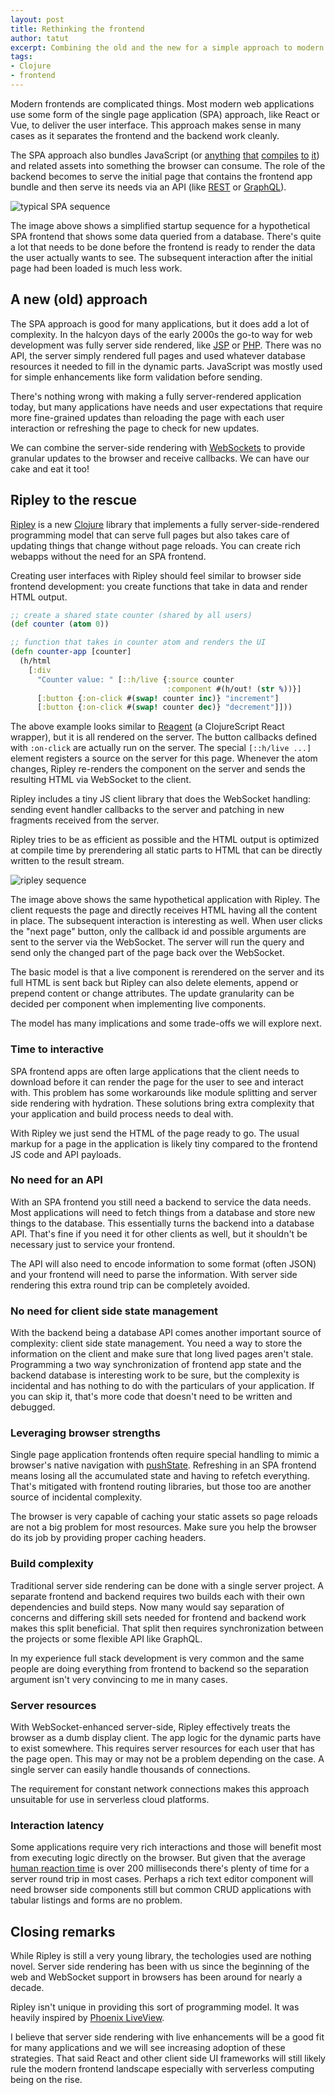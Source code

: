 ```yaml
---
layout: post
title: Rethinking the frontend
author: tatut
excerpt: Combining the old and the new for a simple approach to modern web frontends
tags:
- Clojure
- frontend
---
```


Modern frontends are complicated things. Most modern web applications use some form of the single
page application (SPA) approach, like React or Vue, to deliver the user interface. This approach
makes sense in many cases as it separates the frontend and the backend work cleanly.

The SPA approach also bundles JavaScript (or [anything](https://clojurescript.org) [that](https://www.typescriptlang.org/) [compiles](https://elm-lang.org/) [to](https://reasonml.github.io/) [it](https://fable.io/))
and related assets into something the browser can consume. The role of the backend becomes
to serve the initial page that contains the frontend app bundle and then serve its needs via an API (like [REST](https://en.wikipedia.org/wiki/Representational_state_transfer) or [GraphQL](https://graphql.org/)).

<!---
@startuml
group Initial page render
 frontend -> backend: request index page
 backend -> frontend: index page html
 frontend -> backend: request app.js
 backend -> frontend: app.js contents
 note left: frontend is ready to render,\n shows a loading spinner
 frontend -> backend: GET /items?start=0&limit=20
 note right of db: backend queries\ndata from database\nand formats to JSON
 backend -> db: SQL query data
 db -> backend: result rows
 backend -> frontend: query results as JSON
        note left: frontend is now ready\nfor 1st meaningful paint\ncontaining the data\nuser wants to see
end
group Interaction after page has been loaded
 note left of frontend: user clicks\nnext page
 frontend -> backend: GET /items?start=20&limit=20
 backend -> db: SQL query
 db -> backend: result rows
 backend -> frontend: query results as JSON
 note left of frontend: frontend renders\nupdated information
end
@enduml
-->
![typical SPA sequence](/img/2020-rethinking-frontend/spa-sequence.png)

The image above shows a simplified startup sequence for a hypothetical SPA frontend that shows some
data queried from a database. There's quite a lot that needs to be done before the frontend is
ready to render the data the user actually wants to see. The subsequent interaction after the initial
page had been loaded is much less work.

## A new (old) approach

The SPA approach is good for many applications, but it does add a lot of complexity. In the halcyon
days of the early 2000s the go-to way for web development was fully server side rendered, like [JSP](https://en.wikipedia.org/wiki/JavaServer_Pages) or [PHP](https://www.php.net/).
There was no API, the server simply rendered full pages and used whatever database resources it needed
to fill in the dynamic parts. JavaScript was mostly used for simple enhancements like form validation before
sending.

There's nothing wrong with making a fully server-rendered application today, but many applications
have needs and user expectations that require more fine-grained updates than reloading the page with
each user interaction or refreshing the page to check for new updates.

We can combine the server-side rendering with [WebSockets](https://en.wikipedia.org/wiki/WebSocket)
to provide granular updates to the browser and receive callbacks. We can have our cake and eat it too!

## Ripley to the rescue

[Ripley](https://github.com/tatut/ripley) is a new [Clojure](https://clojure.org/) library that
implements a fully server-side-rendered programming model that can serve full pages but also
takes care of updating things that change without page reloads. You can create rich webapps
without the need for an SPA frontend.

Creating user interfaces with Ripley should feel similar to browser side frontend
development: you create functions that take in data and render HTML output.

```clojure
;; create a shared state counter (shared by all users)
(def counter (atom 0))

;; function that takes in counter atom and renders the UI
(defn counter-app [counter]
  (h/html
    [:div
      "Counter value: " [::h/live {:source counter
                                   :component #(h/out! (str %))}]
      [:button {:on-click #(swap! counter inc)} "increment"]
      [:button {:on-click #(swap! counter dec)} "decrement"]]))
```

The above example looks similar to [Reagent](https://github.com/reagent-project/reagent)
(a ClojureScript React wrapper), but it is all rendered on the server.
The button callbacks defined with `:on-click` are actually run on the server.
The special `[::h/live ...]` element registers a source on the server for this
page. Whenever the atom changes, Ripley re-renders the component on the server and sends
the resulting HTML via WebSocket to the client.

Ripley includes a tiny JS client library that does the WebSocket handling: sending
event handler callbacks to the server and patching in new fragments received from
the server.

Ripley tries to be as efficient as possible and the HTML output is optimized at compile
time by prerendering all static parts to HTML that can be directly written to the result
stream.

<!---
@startuml
group Initial page render
  frontend -> backend: request index page
  backend -> db: SQL query data
  db -> backend: result rows
  backend -> frontend: full index page
  note left: browser renders the page\ncontaining the data\nuser wants to see
end
group Interaction after page has been loaded
 note left of frontend: user clicks\nnext page
 frontend -> backend: WS 1:[]
 backend -> db: SQL query
 db -> backend: result rows
 backend -> frontend: WS 0:R:...new HTML content...
 note left of frontend: frontend patches in\nupdated content
end
@enduml
-->
![ripley sequence](/img/2020-rethinking-frontend/ripley-sequence.png)

The image above shows the same hypothetical application with Ripley. The client
requests the page and directly receives HTML having all the content in place.
The subsequent interaction is interesting as well. When user clicks the "next page"
button, only the callback id and possible arguments are sent to the server via the
WebSocket. The server will run the query and send only the changed part of the
page back over the WebSocket.

The basic model is that a live component is rerendered on the server and its full
HTML is sent back but Ripley can also delete elements, append or prepend content
or change attributes. The update granularity can be decided per component when
implementing live components.


The model has many implications and some trade-offs we will explore next.

### Time to interactive

SPA frontend apps are often large applications that the client needs to download before
it can render the page for the user to see and interact with. This problem has some workarounds like module splitting and server side rendering with hydration. These solutions
bring extra complexity that your application and build process needs to deal with.

With Ripley we just send the HTML of the page ready to go. The usual markup for a page in
the application is likely tiny compared to the frontend JS code and API payloads.

### No need for an API

With an SPA frontend you still need a backend to service the data needs.
Most applications will need to fetch things from a database and store new things to the database.
This essentially turns the backend into a database API. That's fine if you need it for other clients
as well, but it shouldn't be necessary just to service your frontend.

The API will also need to encode information to some format (often JSON) and your frontend
will need to parse the information. With server side rendering this extra round trip can be
completely avoided.

### No need for client side state management

With the backend being a database API comes another important source of complexity:
client side state management. You need a way to store the information on the client
and make sure that long lived pages aren't stale. Programming a two way synchronization
of frontend app state and the backend database is interesting work to be sure, but the
complexity is incidental and has nothing to do with the particulars of your application.
If you can skip it, that's more code that doesn't need to be written and debugged.

### Leveraging browser strengths

Single page application frontends often require special handling to mimic a browser's native navigation
with [pushState](https://developer.mozilla.org/en-US/docs/Web/API/History/pushState).
Refreshing in an SPA frontend means losing all the accumulated state and having to
refetch everything. That's mitigated with frontend routing libraries, but those too
are another source of incidental complexity.

The browser is very capable of caching your static assets so page reloads are not
a big problem for most resources. Make sure you help the browser do its job by
providing proper caching headers.

### Build complexity

Traditional server side rendering can be done with a single server project.
A separate frontend and backend requires two builds each with their own dependencies
and build steps. Now many would say separation of concerns and differing skill sets
needed for frontend and backend work makes this split beneficial. That split then
requires synchronization between the projects or some flexible API like GraphQL.

In my experience full stack development is very common and the same people are
doing everything from frontend to backend so the separation argument isn't very
convincing to me in many cases.

### Server resources

With WebSocket-enhanced server-side, Ripley effectively treats the browser
as a dumb display client. The app logic for the dynamic parts have to exist somewhere.
This requires server resources for each user that has the page open. This may or may not
be a problem depending on the case. A single server can easily handle thousands of
connections.

The requirement for constant network connections makes this approach unsuitable for use in
serverless cloud platforms.

### Interaction latency

Some applications require very rich interactions and those will benefit most from executing
logic directly on the browser. But given that the average [human reaction time](https://humanbenchmark.com/tests/reactiontime)
is over 200 milliseconds there's plenty of time for a server round trip in most cases.
Perhaps a rich text editor component will need browser side components still but common CRUD
applications with tabular listings and forms are no problem.


## Closing remarks

While Ripley is still a very young library, the techologies used are nothing novel.
Server side rendering has been with us since the beginning of the web and WebSocket
support in browsers has been around for nearly a decade.

Ripley isn't unique in providing this sort of programming model. It was heavily inspired
by [Phoenix LiveView](https://github.com/phoenixframework/phoenix_live_view).

I believe that server side rendering with live enhancements will be a good fit for
many applications and we will see increasing adoption of these strategies. That said
React and other client side UI frameworks will still likely rule the modern frontend
landscape especially with serverless computing being on the rise.
